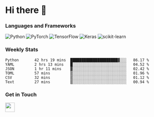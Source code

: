# Hi there 👋

### Languages and Frameworks
![Python](https://img.shields.io/badge/python-3670A0?style=for-the-badge&logo=python&logoColor=ffdd54)
![PyTorch](https://img.shields.io/badge/PyTorch-%23EE4C2C.svg?style=for-the-badge&logo=PyTorch&logoColor=white)
![TensorFlow](https://img.shields.io/badge/TensorFlow-%23FF6F00.svg?style=for-the-badge&logo=TensorFlow&logoColor=white)
![Keras](https://img.shields.io/badge/Keras-%23D00000.svg?style=for-the-badge&logo=Keras&logoColor=white)
![scikit-learn](https://img.shields.io/badge/scikit--learn-%23F7931E.svg?style=for-the-badge&logo=scikit-learn&logoColor=white)







### Weekly Stats
<!--START_SECTION:waka-->

```text
Python       42 hrs 19 mins  █████████████████████▓░░░   86.17 %
YAML         2 hrs 13 mins   █░░░░░░░░░░░░░░░░░░░░░░░░   04.52 %
JSON         1 hr 11 mins    ▓░░░░░░░░░░░░░░░░░░░░░░░░   02.42 %
TOML         57 mins         ▒░░░░░░░░░░░░░░░░░░░░░░░░   01.96 %
CSV          32 mins         ▒░░░░░░░░░░░░░░░░░░░░░░░░   01.12 %
Text         27 mins         ▒░░░░░░░░░░░░░░░░░░░░░░░░   00.94 %
```

<!--END_SECTION:waka-->

### Get in Touch
<p align='left'>
<!-- <a href="https://naingthet.github.io/"><img height="30" src="https://img.shields.io/badge/Portfolio-%230077B5.svg?style=for-the-badge&logoColor=white"></a>&nbsp;&nbsp; -->
<a href="https://www.linkedin.com/in/thet-naing/"><img height="30" src="https://img.shields.io/badge/linkedin-%230077B5.svg?style=for-the-badge&logo=linkedin&logoColor=white"></a>&nbsp;&nbsp;
</p>

